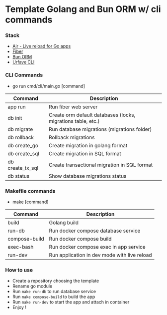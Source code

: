# Template Golang and Bun ORM w/ cli commands

### Stack

- [Air - Live reload for Go apps](https://github.com/cosmtrek/air)
- [Fiber](https://docs.gofiber.io/)
- [Bun ORM](https://bun.uptrace.dev/)
- [Urfave CLI](https://cli.urfave.org/)

### CLI Commands

- go run cmd/cli/main.go [command]

| Command          | Description                                                  |
|------------------|--------------------------------------------------------------|
| app run          | Run fiber web server                                         |
| db init          | Create orm default databases (locks, migrations table, etc.) |
| db migrate       | Run database migrations (migrations folder)                  |
| db rollback      | Rollback migrations                                          |
| db create_go     | Create migration in golang format                            |
| db create_sql    | Create migration in SQL format                               |
| db create_tx_sql | Create transactional migration in SQL format                 |
| db status        | Show database migrations status                              |

### Makefile commands

- make [command]

| Command       | Description                                              |
|---------------|----------------------------------------------------------|
| build         | Golang build                                             |
| run-db        | Run docker compose database service                      |
| compose-build | Run docker compose build                                 |
| exec-bash     | Run docker compose exec in app service                   |
| run-dev       | Run application in dev mode with live reload|

### How to use

- Create a repository choosing the template
- Rename go module
- Run `make run-db` to run database service
- Run `make compose-build` to build the app
- Run `make run-dev` to start the app and attach in container
- Enjoy !